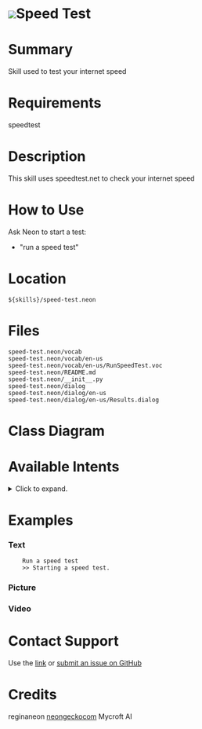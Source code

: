 # ![](https://0000.us/klatchat/app/files/neon_images/icons/neon_paw.png)Speed Test

# Summary

Skill used to test your internet speed

# Requirements

speedtest

# Description

This skill uses speedtest.net to check your internet speed

# How to Use

Ask Neon to start a test:

- "run a speed test"

# Location

    ${skills}/speed-test.neon

# Files

    speed-test.neon/vocab
    speed-test.neon/vocab/en-us
    speed-test.neon/vocab/en-us/RunSpeedTest.voc
    speed-test.neon/README.md
    speed-test.neon/__init__.py
    speed-test.neon/dialog
    speed-test.neon/dialog/en-us
    speed-test.neon/dialog/en-us/Results.dialog
  

# Class Diagram


# Available Intents
<details>
<summary>Click to expand.</summary>
<br>

### RunSpeedTest.voc  

    how fast is my connection
    how slow is my connection
    how fast is my internet
    how slow is my internet
    check my internet speed
    test my internet speed
    internet speed test
      

</details>

# Examples

### Text

        Run a speed test
        >> Starting a speed test.

### Picture

### Video

  

# Contact Support

Use the [link](https://neongecko.com/ContactUs) or [submit an issue on GitHub](https://help.github.com/en/articles/creating-an-issue)

# Credits

reginaneon [neongeckocom](https://neongecko.com/) Mycroft AI

